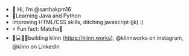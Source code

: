 - 👋 Hi, I’m @sarthakpm16
- 🌱Learning Java and Python
- Improving HTML/CSS skills, ditching javascript (jk) :) 
- ⚡ Fun fact: Matcha🍵
- 🏥💻👨‍🎓building klinn (https://klinn.works), @klinnworks on  instagram, @klinn on LinkedIn

<!---
sarthakpm16/sarthakpm16 is a ✨ special ✨ repository because its `README.md` (this file) appears on your GitHub profile.
You can click the Preview link to take a look at your changes.
--->
